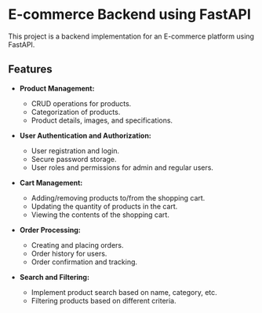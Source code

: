
# E-commerce Backend using FastAPI

This project is a backend implementation for an E-commerce platform using FastAPI.

## Features

- **Product Management:**
  - CRUD operations for products.
  - Categorization of products.
  - Product details, images, and specifications.

- **User Authentication and Authorization:**
  - User registration and login.
  - Secure password storage.
  - User roles and permissions for admin and regular users.

- **Cart Management:**
  - Adding/removing products to/from the shopping cart.
  - Updating the quantity of products in the cart.
  - Viewing the contents of the shopping cart.

- **Order Processing:**
  - Creating and placing orders.
  - Order history for users.
  - Order confirmation and tracking.

- **Search and Filtering:**
  - Implement product search based on name, category, etc.
  - Filtering products based on different criteria.